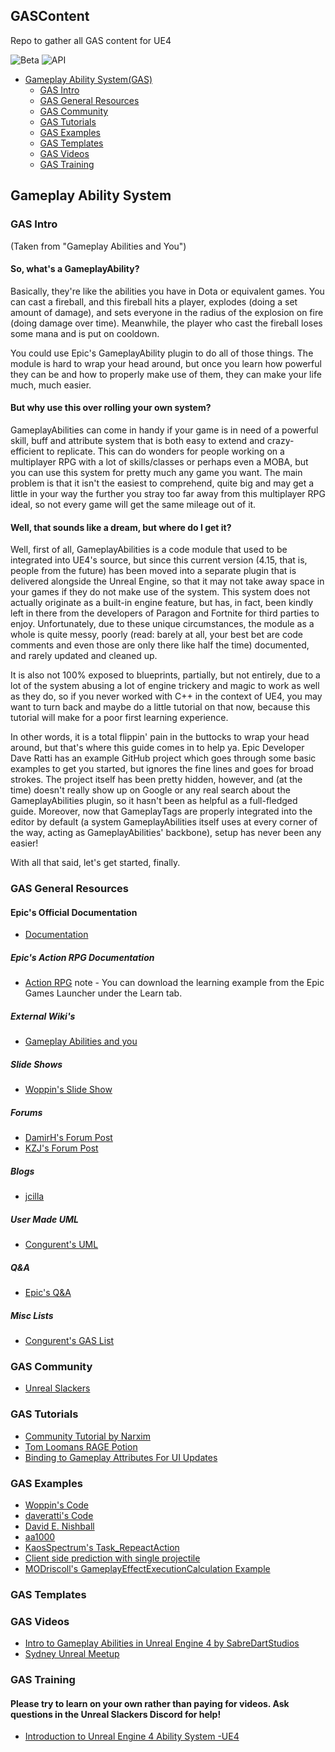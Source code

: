 ## **GASContent**
Repo to gather all GAS content for UE4

![Beta](https://img.shields.io/badge/Gameplay%20Ability%20System-Beta-yellowgreen.svg) ![API](https://img.shields.io/badge/API%20Documentation-Some-yellowgreen.svg)

- [Gameplay Ability System(GAS)](#gameplay-ability-system)
  - [GAS Intro](#gas-intro)
  - [GAS General Resources](#gas-general-resources)
  - [GAS Community](#gas-community)
  - [GAS Tutorials](#gas-tutorials)
  - [GAS Examples](#gas-examples)
  - [GAS Templates](#gas-templates)
  - [GAS Videos](#gas-videos)
  - [GAS Training](#gas-training)

## Gameplay Ability System

### GAS Intro
(Taken from "Gameplay Abilities and You")

#### So, what's a GameplayAbility?

Basically, they're like the abilities you have in Dota or equivalent games. You can cast a fireball, and this fireball hits a player, explodes (doing a set amount of damage), and sets everyone in the radius of the explosion on fire (doing damage over time). Meanwhile, the player who cast the fireball loses some mana and is put on cooldown.

You could use Epic's GameplayAbility plugin to do all of those things. The module is hard to wrap your head around, but once you learn how powerful they can be and how to properly make use of them, they can make your life much, much easier.

#### But why use this over rolling your own system?

GameplayAbilities can come in handy if your game is in need of a powerful skill, buff and attribute system that is both easy to extend and crazy-efficient to replicate. This can do wonders for people working on a multiplayer RPG with a lot of skills/classes or perhaps even a MOBA, but you can use this system for pretty much any game you want. The main problem is that it isn't the easiest to comprehend, quite big and may get a little in your way the further you stray too far away from this multiplayer RPG ideal, so not every game will get the same mileage out of it.

#### Well, that sounds like a dream, but where do I get it?

Well, first of all, GameplayAbilities is a code module that used to be integrated into UE4's source, but since this current version (4.15, that is, people from the future) has been moved into a separate plugin that is delivered alongside the Unreal Engine, so that it may not take away space in your games if they do not make use of the system. This system does not actually originate as a built-in engine feature, but has, in fact, been kindly left in there from the developers of Paragon and Fortnite for third parties to enjoy. Unfortunately, due to these unique circumstances, the module as a whole is quite messy, poorly (read: barely at all, your best bet are code comments and even those are only there like half the time) documented, and rarely updated and cleaned up.

It is also not 100% exposed to blueprints, partially, but not entirely, due to a lot of the system abusing a lot of engine trickery and magic to work as well as they do, so if you never worked with C++ in the context of UE4, you may want to turn back and maybe do a little tutorial on that now, because this tutorial will make for a poor first learning experience.

In other words, it is a total flippin' pain in the buttocks to wrap your head around, but that's where this guide comes in to help ya. Epic Developer Dave Ratti has an example GitHub project which goes through some basic examples to get you started, but ignores the fine lines and goes for broad strokes. The project itself has been pretty hidden, however, and (at the time) doesn't really show up on Google or any real search about the GameplayAbilities plugin, so it hasn't been as helpful as a full-fledged guide. Moreover, now that GameplayTags are properly integrated into the editor by default (a system GameplayAbilities itself uses at every corner of the way, acting as GameplayAbilities' backbone), setup has never been any easier!

With all that said, let's get started, finally.

### GAS General Resources
#### Epic's Official Documentation
* [Documentation](https://docs.unrealengine.com/en-us/Gameplay/GameplayAbilitySystem)
##### Epic's Action RPG Documentation
* [Action RPG](https://docs.unrealengine.com/en-us/Resources/SampleGames/ARPG)
note - You can download the learning example from the Epic Games Launcher under the Learn tab.



##### External Wiki's
* [Gameplay Abilities and you](https://wiki.unrealengine.com/GameplayAbilities_and_You)
##### Slide Shows
* [Woppin's Slide Show](https://docs.google.com/presentation/d/1GeuDO2as1b12ei5OHh6jyfxczVYymXJQDBWoRLDMpOI/edit#slide=id.g38b84aa984_0_32Videos)
##### Forums
* [DamirH's Forum Post](https://forums.unrealengine.com/showthread.php?143688-Comprehensive-GameplayAbilities-Analysis-Series&p=702209)
* [KZJ's Forum Post](https://forums.unrealengine.com/community/community-content-tools-and-tutorials/110113-gameplayabilities-and-you)
##### Blogs
* [jcilla](http://jcilla.github.io/ue4/2017/05/18/intro-to-gameplay-abilities.html)
##### User Made UML
* [Congurent's UML](https://github.com/FuzzySockets/GAS-Resources/blob/master/images/GAS-UML-WIP.jpg)
##### Q&A
* [Epic's Q&A](https://epicgames.app.box.com/s/m1egifkxv3he3u3xezb9hzbgroxyhx89)
##### Misc Lists
* [Congurent's GAS List](https://github.com/FuzzySockets/GAS-Resources)
### GAS Community
* [Unreal Slackers](http://unrealslackers.org/)
### GAS Tutorials
* [Community Tutorial by Narxim](https://github.com/Narxim/Narxim-GAS-Tutorial)
* [Tom Loomans RAGE Potion](https://www.youtube.com/watch?v=Tu5AJKNe1Ok)
* [Binding to Gameplay Attributes For UI Updates](Tutorial_Attribute_Delegates.md)

### GAS Examples
* [Woppin's Code](https://github.com/michaeltchapman/MCGameplayAbilities)
* [daveratti's Code](https://github.com/daveratti/GameplayAbilitiesSample)
* [David E. Nishball](https://github.com/DavidENishball/Unreal_GameplayAbilities_FirstPerson)
* [aa1000](https://github.com/aa1000/GASTanksVsZombies)
* [KaosSpectrum's Task_RepeactAction](https://gist.github.com/KaosSpectrum/c602c6d57c315b7fa787420cfa89abfb)
* [Client side prediction with single projectile](https://github.com/roidanton/ue_gas_prediction)
* [MODriscoll's GameplayEffectExecutionCalculation Example](https://gitlab.com/MODriscoll/project-eden/blob/master/Source/EdensGarden/Private/SpecOp/Calculations/BreathDamageCalculation.cpp)

### GAS Templates

### GAS Videos
* [Intro to Gameplay Abilities in Unreal Engine 4 by SabreDartStudios](https://www.youtube.com/watch?v=Ev2P6BTUxN0)
* [Sydney Unreal Meetup](https://www.youtube.com/watch?v=OyiweL2nPac)

### GAS Training
#### Please try to learn on your own rather than paying for videos. Ask questions in the Unreal Slackers Discord for help!
* [Introduction to Unreal Engine 4 Ability System -UE4](https://www.udemy.com/introduction-to-unreal-engine-4-ability-system/)
